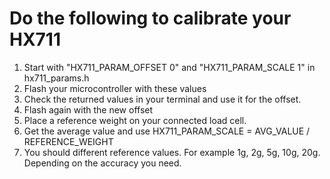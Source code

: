 # Do the following to calibrate your HX711

1. Start with "HX711_PARAM_OFFSET 0" and "HX711_PARAM_SCALE 1" in hx711_params.h
2. Flash your microcontroller with these values
3. Check the returned values in your terminal and use it for the offset.
4. Flash again with the new offset
5. Place a reference weight on your connected load cell.
6. Get the average value and use HX711_PARAM_SCALE = AVG_VALUE / REFERENCE_WEIGHT
7. You should different reference values. For example 1g, 2g, 5g, 10g, 20g. 
Depending on the accuracy you need.
